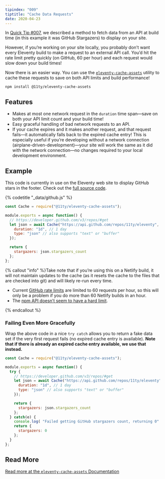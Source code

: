 ```yaml
---
tipindex: "009"
tiptitle: "Cache Data Requests"
date: 2020-04-23
---
```

In [Quick Tip #007](/docs/quicktips/eliminate-js/), we described a method to fetch data from an API at build time (in this example it was GitHub Stargazers) to display on your site.

However, if you’re working on your site locally, you probably don’t want every Eleventy build to make a request to an external API call. You’d hit the rate limit pretty quickly (on GitHub, 60 per hour) and each request would slow down your build times!

Now there is an easier way. You can use the [`eleventy-cache-assets`](https://github.com/11ty/eleventy-cache-assets) utility to cache these requests to save on both API limits and build performance!

```
npm install @11ty/eleventy-cache-assets
```

## Features

* Makes at most one network request in the `duration` time span—save on both your API limit count and your build time!
* Easy graceful handling of bad network requests to an API.
* If your cache expires and it makes another request, and that request fails—it automatically falls back to the expired cache entry! This is especially useful if you’re developing without a network connection (airplane-driven-development)—your site will work the same as it did with the network connection—no changes required to your local development environment.

## Example

This code is currently in use on the Eleventy web site to display GitHub stars in the footer. Check out the [full source code](https://github.com/11ty/11ty-website/blob/768b97fb27543e3139fe53dfb19cdeafb12e3d1c/_data/github.js).

{% codetitle "_data/github.js" %}

```js
const Cache = require("@11ty/eleventy-cache-assets");

module.exports = async function() {
  // https://developer.github.com/v3/repos/#get
  let json = await Cache("https://api.github.com/repos/11ty/eleventy", {
    duration: "1d", // 1 day
    type: "json" // also supports "text" or "buffer"
  });

  return {
    stargazers: json.stargazers_count
  };
};
```

{% callout "info" %}Take note that if you’re using this on a Netlify build, it will not maintain updates to the cache (as it resets the cache to the files that are checked into git) and will likely re-run every time.

<ul>
  <li>Current <a href="https://developer.github.com/v3/#rate-limiting">GitHub rate limits</a> are limited to 60 requests per hour, so this will only be a problem if you do more than 60 Netlify builds in an hour.</li>
  <li>The <a href="https://blog.npmjs.org/post/164799520460/api-rate-limiting-rolling-out">npm API doesn’t seem to have a hard limit</a>.</li>
</ul>{% endcallout %}

### Failing Even More Gracefully

Wrap the above code in a nice `try catch` allows you to return a fake data set if the very first request fails (no expired cache entry is available). <strong>Note that if there is already an expired cache entry available, we use that instead.</strong>

```js
const Cache = require("@11ty/eleventy-cache-assets");

module.exports = async function() {
  try {
    // https://developer.github.com/v3/repos/#get
    let json = await Cache("https://api.github.com/repos/11ty/eleventy", {
      duration: "1d", // 1 day
      type: "json" // also supports "text" or "buffer"
    });

    return {
      stargazers: json.stargazers_count
    };
  } catch(e) {
    console.log( "Failed getting GitHub stargazers count, returning 0" );
    return {
      stargazers: 0
    };
  }
};
```

## Read More

[Read more at the `eleventy-cache-assets` Documentation](https://github.com/11ty/eleventy-cache-assets)